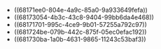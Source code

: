 - ((68171ee0-804e-4a9c-85a0-9a933649fefa))
- ((68173054-4b3c-43c8-9404-99bb6da4e468))
- ((68171701-995c-4ce9-9b01-57255a792c97))
- ((681724be-079b-442c-875f-05ec0efac192))
- ((681730ba-1a0b-4631-9865-11243c53baf3))